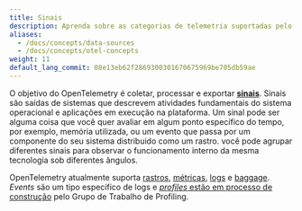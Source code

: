 ```yaml
---
title: Sinais
description: Aprenda sobre as categorias de telemetria suportadas pelo OpenTelemetry.
aliases:
  - /docs/concepts/data-sources
  - /docs/concepts/otel-concepts
weight: 11
default_lang_commit: 08e13eb62f2869300301670675969be705db59ae
---
```


O objetivo do OpenTelemetry é coletar, processar e exportar **[sinais][]**.
Sinais são saídas de sistemas que descrevem atividades fundamentais do
sistema operacional e aplicações em execução na plataforma. Um sinal pode
ser alguma coisa que você quer avaliar em algum ponto específico do tempo,
por exemplo, memória utilizada, ou um evento que passa por um componente
do seu sistema distribuido como um rastro. você pode agrupar diferentes sinais
para observar o funcionamento interno da mesma tecnologia sob diferentes ângulos.

OpenTelemetry atualmente suporta [rastros](/docs/concepts/signals/traces),
[métricas](/docs/concepts/signals/metrics), [logs](/docs/concepts/signals/logs)
e [baggage](/docs/concepts/signals/baggage). _Events_ são um tipo específico de logs e
[_profiles_ estão em processo de construção](https://github.com/open-telemetry/oteps/blob/main/text/profiles/0212-profiling-vision.md)
pelo Grupo de Trabalho de Profiling.

[sinais]: /docs/specs/otel/glossary/#signals

